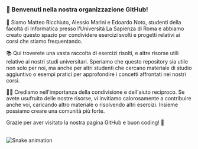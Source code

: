 ### 👋 Benvenuti nella nostra organizzazione GitHub!

🌟 Siamo Matteo Ricchiuto, Alessio Marini e Edoardo Noto, studenti della facoltà di Informatica presso l'Università La Sapienza di Roma e abbiamo creato questo spazio per condividere esercizi svolti e progetti relativi ai corsi che stiamo frequentando.

📚 Qui troverete una vasta raccolta di esercizi risolti, e altre risorse utili relative ai nostri studi universitari. Speriamo che questo repository sia utile non solo per noi, ma anche per altri studenti che cercano materiale di studio aggiuntivo o esempi pratici per approfondire i concetti affrontati nei nostri corsi.

👨‍💻 Crediamo nell'importanza della condivisione e dell'aiuto reciproco. Se avete usufruito delle nostre risorse, vi invitiamo calorosamente a contribuire anche voi, caricando altro materiale o risolvendo altri esercizi. Insieme possiamo creare una comunità più forte.

Grazie per aver visitato la nostra pagina GitHub e buon coding! 🚀

<br clear="both">

<img src="https://raw.githubusercontent.com/maurodesouza/maurodesouza/output/snake.svg" alt="Snake animation" />
